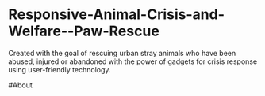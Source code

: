# Responsive-Animal-Crisis-and-Welfare--Paw-Rescue
Created with the goal of rescuing urban stray animals who have been abused, injured or abandoned with the power of gadgets for crisis response using user-friendly technology.

#About

